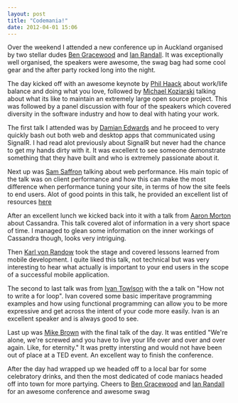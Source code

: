 ```yaml
---
layout: post
title: "Codemania!"
date: 2012-04-01 15:06
---
```


Over the weekend I attended a new conference up in Auckland organised by two stellar dudes
[Ben Gracewood](http://twitter.com/#!/nzben) and [Ian Randall](http://twitter.com/#!/kiwipom).
It was exceptionally well organised, the speakers were awesome, the swag bag had some cool gear and
the after party rocked long into the night.

<!--more-->

The day kicked off with an awesome keynote by [Phil Haack](http://twitter.com/#!/haacked) about
work/life balance and doing what you love, followed by [Michael Koziarski](http://twitter.com/#!/nzkoz)
talking about what its like to maintain an extremely large open source project. This was followed by a panel
discussion with four of the speakers which covered diversity in the software industry and how to
deal with hating your work.

The first talk I attended was by [Damian Edwards](http://twitter.com/#!/damianedwards) and he proceed
to very quickly bash out both web and desktop apps that communicated using SignalR. I had read alot
previously about SignalR but never had the chance to get my hands dirty with it. It was excellent to
see someone demonstrate something that they have built and who is extremely passionate about it.

Next up was [Sam Saffron](http://twitter.com/#!/samsaffron) talking about web performance. His main
topic of the talk was on client performance and how this can make the most difference when performance
tuning your site, in terms of how the site feels to end users. Alot of good points in this talk, he
provided an excellent list of resources [here](http://samsaffron.com/archive/2012/03/23/sam-s-ultimate-web-performance-tools-and-resources)

After an excellent lunch we kicked back into it with a talk from [Aaron Morton](http://twitter.com/#!/aaronmorton)
about Cassandra. This talk covered alot of information in a very short space of time.
I managed to glean some information on the inner workings of Cassandra though, looks very intriguing.

Then [Karl von Randow](http://twitter.com/#!/avon) took the stage and covered lessons learned from
mobile development. I quite liked this talk, not technical but was very interesting to hear what
actually is important to your end users in the scope of a successful mobile application.

The second to last talk was from [Ivan Towlson](http://twitter.com/#!/ppog_penguin) with the a talk
on "How not to write a for loop". Ivan covered some basic imperitave programming examples and how
using functional programming can allow you to be more expressive and get across the intent of your
code more easily. Ivan is an excellent speaker and is always good to see.

Last up was [Mike Brown](http://twitter.com/#!/maupuia) with the final talk of the day. It was
entitled "We're alone, we're screwed and you have to live your life over and over and over again.
Like, for eternity." It was pretty intersting and would not have been out of place at a TED event.
An excellent way to finish the conference.

After the day had wrapped up we headed off to a local bar for some celebratory drinks, and then the
most dedicated of code maniacs headed off into town for more partying. Cheers to [Ben Gracewood](http://twitter.com/#!/nzben)
and [Ian Randall](http://twitter.com/#!/kiwipom) for an awesome conference and awesome swag

